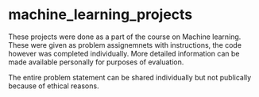 # machine_learning_projects

These projects were done as a part of the course on Machine learning. These were given as problem assignemnets with instructions, the code 
however was completed individually. More detailed information can be made available personally for purposes of evaluation.

The entire problem statement can be shared individually but not publically because of ethical reasons.
